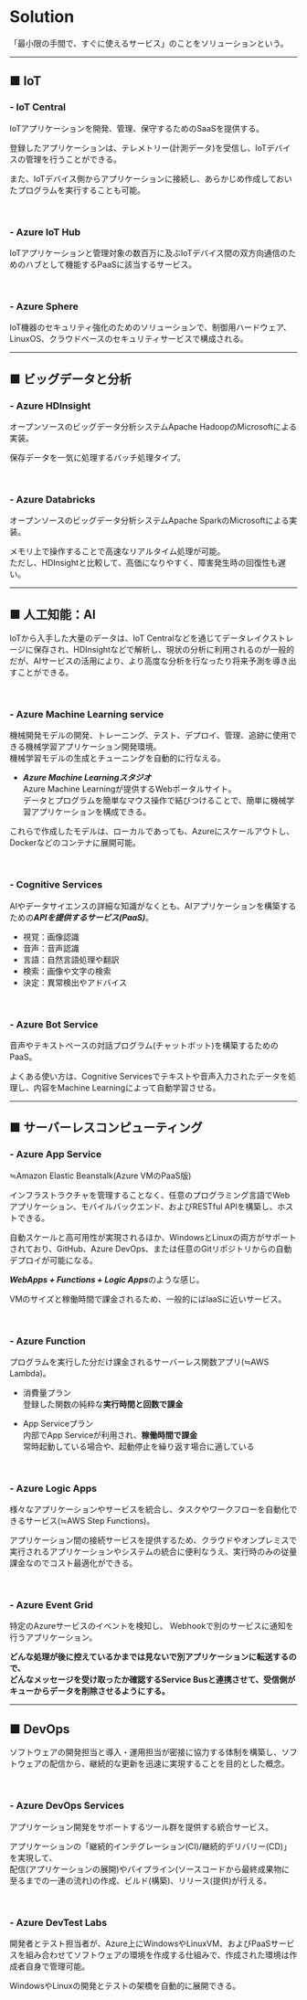 # Solution

「最小限の手間で、すぐに使えるサービス」のことをソリューションという。

***

## ■ IoT

### - **IoT Central**

IoTアプリケーションを開発、管理、保守するためのSaaSを提供する。

登録したアプリケーションは、テレメトリー(計測データ)を受信し、IoTデバイスの管理を行うことができる。

また、IoTデバイス側からアプリケーションに接続し、あらかじめ作成しておいたプログラムを実行することも可能。

<br>

### - **Azure IoT Hub**

IoTアプリケーションと管理対象の数百万に及ぶIoTデバイス間の双方向通信のためのハブとして機能するPaaSに該当するサービス。

<br>

### - **Azure Sphere**

IoT機器のセキュリティ強化のためのソリューションで、制御用ハードウェア、LinuxOS、クラウドベースのセキュリティサービスで構成される。

***

## ■ ビッグデータと分析

### - **Azure HDInsight**

オープンソースのビッグデータ分析システムApache HadoopのMicrosoftによる実装。

保存データを一気に処理するバッチ処理タイプ。

<br>

### - **Azure Databricks**

オープンソースのビッグデータ分析システムApache SparkのMicrosoftによる実装。

メモリ上で操作することで高速なリアルタイム処理が可能。  
ただし、HDInsightと比較して、高価になりやすく、障害発生時の回復性も遅い。

***

## ■ 人工知能：AI

IoTから入手した大量のデータは、IoT Centralなどを通じてデータレイクストレージに保存され、HDInsightなどで解析し、現状の分析に利用されるのが一般的だが、AIサービスの活用により、より高度な分析を行なったり将来予測を導き出すことができる。

<br>

### - **Azure Machine Learning service**

機械開発モデルの開発、トレーニング、テスト、デプロイ、管理、追跡に使用できる機械学習アプリケーション開発環境。  
機械学習モデルの生成とチューニングを自動的に行なえる。

- ***Azure Machine Learningスタジオ***  
  Azure Machine Learningが提供するWebポータルサイト。  
  データとプログラムを簡単なマウス操作で結びつけることで、簡単に機械学習アプリケーションを構成できる。

これらで作成したモデルは、ローカルであっても、Azureにスケールアウトし、Dockerなどのコンテナに展開可能。

<br>

### - **Cognitive Services**

AIやデータサイエンスの詳細な知識がなくとも、AIアプリケーションを構築するための***APIを提供するサービス(PaaS)***。

- 視覚：画像認識
- 音声：音声認識
- 言語：自然言語処理や翻訳
- 検索：画像や文字の検索
- 決定：異常検出やアドバイス

<br>

### - **Azure Bot Service**

音声やテキストベースの対話プログラム(チャットボット)を構築するためのPaaS。

よくある使い方は、Cognitive Servicesでテキストや音声入力されたデータを処理し、内容をMachine Learningによって自動学習させる。

***

## ■ サーバーレスコンピューティング

### - **Azure App Service**

≒Amazon Elastic Beanstalk(Azure VMのPaaS版)

インフラストラクチャを管理することなく、任意のプログラミング言語でWebアプリケーション、モバイルバックエンド、およびRESTful APIを構築し、ホストできる。

自動スケールと高可用性が実現されるほか、WindowsとLinuxの両方がサポートされており、GitHub、Azure DevOps、または任意のGitリポジトリからの自動デプロイが可能になる。

***WebApps + Functions + Logic Apps***のような感じ。

VMのサイズと稼働時間で課金されるため、一般的にはIaaSに近いサービス。

<br>

### - **Azure Function**

プログラムを実行した分だけ課金されるサーバーレス関数アプリ(≒AWS Lambda)。

- 消費量プラン  
  登録した関数の純粋な**実行時間と回数で課金**

- App Serviceプラン  
  内部でApp Serviceが利用され、**稼働時間で課金**  
  常時起動している場合や、起動停止を繰り返す場合に適している

<br>

### - **Azure Logic Apps**

様々なアプリケーションやサービスを統合し、タスクやワークフローを自動化できるサービス(≒AWS Step Functions)。

アプリケーション間の接続サービスを提供するため、クラウドやオンプレミスで実行されるアプリケーションやシステムの統合に便利なうえ、実行時のみの従量課金なのでコスト最適化ができる。

<br>

### - **Azure Event Grid**

特定のAzureサービスのイベントを検知し、 Webhookで別のサービスに通知を行うアプリケーション。

**どんな処理が後に控えているかまでは見ないで別アプリケーションに転送するので、**  
**どんなメッセージを受け取ったか確認するService Busと連携させて、受信側がキューからデータを削除させるようにする。**

***

## ■ DevOps

ソフトウェアの開発担当と導入・運用担当が密接に協力する体制を構築し、ソフトウェアの配信から、継続的な更新を迅速に実現することを目的とした概念。

<br>

### - **Azure DevOps Services**

アプリケーション開発をサポートするツール群を提供する統合サービス。

アプリケーションの「継続的インテグレーション(CI)/継続的デリバリー(CD)」を実現して、  
配信(アプリケーションの展開)やパイプライン(ソースコードから最終成果物に至るまでの一連の流れ)の作成、ビルド(構築)、リリース(提供)が行える。

<br>

### - **Azure DevTest Labs**

開発者とテスト担当者が、Azure上にWindowsやLinuxVM、およびPaaSサービスを組み合わせてソフトウェアの環境を作成する仕組みで、作成された環境は作成者自身で管理可能。

WindowsやLinuxの開発とテストの架橋を自動的に展開できる。